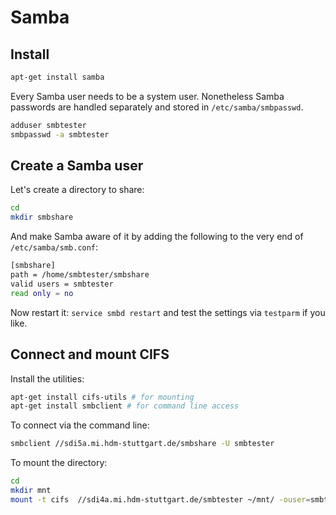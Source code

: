 # Samba

## Install
```sh
apt-get install samba
```

Every Samba user needs to be a system user. Nonetheless Samba passwords are handled separately and stored in `/etc/samba/smbpasswd`.

```sh
adduser smbtester
smbpasswd -a smbtester
```


## Create a Samba user

Let's create a directory to share:

```sh
cd
mkdir smbshare
```

And make Samba aware of it by adding the following to the very end of `/etc/samba/smb.conf`:

```sh
[smbshare]
path = /home/smbtester/smbshare
valid users = smbtester
read only = no
```

Now restart it: `service smbd restart` and test the settings via `testparm` if you like.


## Connect and mount CIFS

Install the utilities:

```sh
apt-get install cifs-utils # for mounting
apt-get install smbclient # for command line access

```

To connect via the command line:

```sh
smbclient //sdi5a.mi.hdm-stuttgart.de/smbshare -U smbtester
```

To mount the directory:

```sh
cd
mkdir mnt
mount -t cifs  //sdi4a.mi.hdm-stuttgart.de/smbtester ~/mnt/ -ouser=smbtester
```

